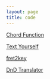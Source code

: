 ```yaml
---
layout: page
title: code
---
```


[Chord Function](https://github.com/josh-corneille/chord-function)

[Text Yourself](http://josh-corneille.com/text-yourself/)

[fret2key](https://github.com/josh-corneille/fret2key)

[DnD Translator](https://github.com/josh-corneille/dnd-translator)